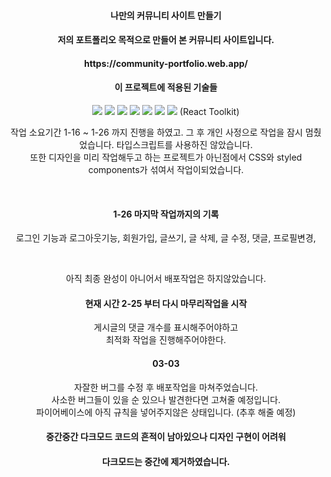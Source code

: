<div align="center">
  <h4>나만의 커뮤니티 사이트 만들기<h4>
  
  <p>저의 포트폴리오 목적으로 만들어 본 커뮤니티 사이트입니다. </p>
  
  <h4>https://community-portfolio.web.app/</h4>
  
  <h4>이 프로젝트에 적용된 기술들</h4>
  <img src="https://img.shields.io/badge/HTML5-E34F26?style=flat&logo=HTML5&logoColor=white" />
  <img src="https://img.shields.io/badge/CSS3-1572B6?style=flat&logo=CSS3&logoColor=white" />
  <img src="https://img.shields.io/badge/Javascript-F7DF1E?style=flat&logo=Javascript&logoColor=white" />
  <img src="https://img.shields.io/badge/React-61DAFB?style=flat&logo=React&logoColor=white" />
  <img src="https://img.shields.io/badge/Firebase-FFCA28?style=flat&logo=Firebase&logoColor=white" />
  <img src="https://img.shields.io/badge/ReactRouter-CA4245?style=flat&logo=ReactRouter&logoColor=white" />
  <img src="https://img.shields.io/badge/Redux-764ABC?style=flat&logo=Redux&logoColor=white" /> (React Toolkit)
  
  <p>작업 소요기간 1-16 ~ 1-26 까지 진행을 하였고. 그 후 개인 사정으로 작업을 잠시 멈췄었습니다.
  타입스크립트를 사용하진 않았습니다. <br/>또한 디자인을 미리 작업해두고 하는 프로젝트가 아닌점에서 CSS와 styled components가 섞여서 작업이되었습니다.</p><br/>
  
  <h4>1-26 마지막 작업까지의 기록</h4>
  <p>로그인 기능과 로그아웃기능, 회원가입, 글쓰기, 글 삭제, 글 수정, 댓글, 프로필변경,</p><br/>
  <p>아직 최종 완성이 아니어서 배포작업은 하지않았습니다.</p>
  
  <h4>현재 시간 2-25 부터 다시 마무리작업을 시작</h4>
    <p>게시글의 댓글 개수를 표시해주어야하고 <br/>
    최적화 작업을 진행해주어야한다.</p>

 <h4>03-03</h4>
  <p>자잘한 버그를 수정 후 배포작업을 마쳐주었습니다.<br/>
    사소한 버그들이 있을 순 있으나 발견한다면 고쳐줄 예정입니다.<br/>
    파이어베이스에 아직 규칙을 넣어주지않은 상태입니다. (추후 해줄 예정)</p>
    
#### 중간중간 다크모드 코드의 흔적이 남아있으나 디자인 구현이 어려워
#### 다크모드는 중간에 제거하였습니다.
</div>
